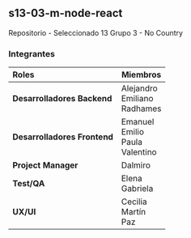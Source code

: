 s13-03-m-node-react
---
Repositorio - Seleccionado 13 Grupo 3 - No Country
### Integrantes

|                        Roles | Miembros                                  |
| :----------------------------- | ------------------------------------------- |
|  **Desarrolladores Backend** | Alejandro<br>Emiliano<br>Radhames       |
| **Desarrolladores Frontend** | Emanuel<br>Emilio<br>Paula<br>Valentino |
|          **Project Manager** | Dalmiro                                  |
|                   **Test/QA** | Elena<br>Gabriela                         |
|                    **UX/UI** | Cecilia<br>Martín<br>Paz                 |
